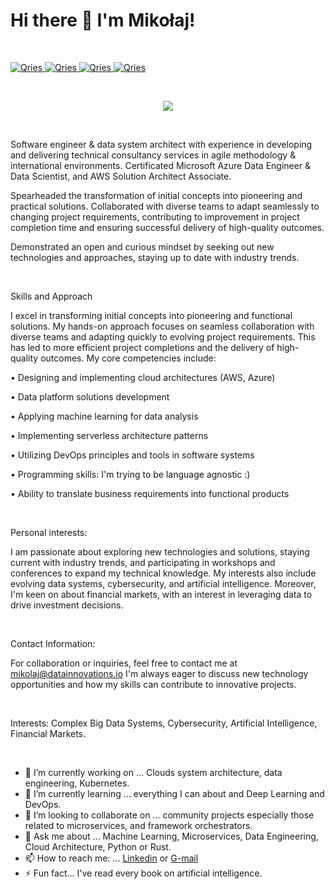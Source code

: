 # Hi there 👋 I'm Mikołaj!


<p>&nbsp;</p>


<a href="https://www.linkedin.com/in/miko%C5%82aj-ma%C5%9Blanka/">
  <img alt="Qries" src="https://img.shields.io/badge/LinkedIn-0077B5?style=for-the-badge&logo=linkedin&logoColor=white">
                         </a>

<a href="https://medium.com/@Mikolaj_Maslanka">
  <img alt="Qries" src="https://img.shields.io/badge/Medium-12100E?style=for-the-badge&logo=medium&logoColor=white">
                         </a>

<a href="https://stackoverflow.com/users/16108057/mikolaj">
  <img alt="Qries" src="https://img.shields.io/badge/Stack_Overflow-FE7A16?style=for-the-badge&logo=stack-overflow&logoColor=white">
                         </a>
                         
<a href="https://quantumcomputing.stackexchange.com/users/18996/mikolaj?tab=profile">
  <img alt="Qries" src="https://img.shields.io/badge/StackExchange-%23ffffff.svg?&style=for-the-badge&logo=StackExchange&logoColor=white">
                         </a>


<p>&nbsp;</p>


<p align="center">
  <img src="https://drive.google.com/uc?export=view&id=1HtOHCm7JCRbTrFOUe1lOusl_GarzWIPv " />
</p>


<p>&nbsp;</p>

Software engineer & data system architect with experience in developing and delivering technical consultancy services in agile methodology & international environments. Certificated Microsoft Azure Data Engineer & Data Scientist, and AWS Solution Architect Associate.

Spearheaded the transformation of initial concepts into pioneering and practical solutions. Collaborated with diverse teams to adapt seamlessly to changing project requirements, contributing to improvement in project completion time and ensuring successful delivery of high-quality outcomes. 

Demonstrated an open and curious mindset by seeking out new technologies and approaches, staying up to date with industry trends.

<p>&nbsp;</p>


Skills and Approach

I excel in transforming initial concepts into pioneering and functional solutions. My hands-on approach focuses on seamless collaboration with diverse teams and adapting quickly to evolving project requirements. This has led to more efficient project completions and the delivery of high-quality outcomes. My core competencies include:

• Designing and implementing cloud architectures (AWS, Azure)

• Data platform solutions development

• Applying machine learning for data analysis

• Implementing serverless architecture patterns

• Utilizing DevOps principles and tools in software systems

• Programming skills: I'm trying to be language agnostic :)

• Ability to translate business requirements into functional products

<p>&nbsp;</p>

Personal interests:

I am passionate about exploring new technologies and solutions, staying current with industry trends, and participating in workshops and conferences to expand my technical knowledge. My interests also include evolving data systems, cybersecurity, and artificial intelligence. Moreover, I'm keen on about financial markets, with an interest in leveraging data to drive investment decisions.

<p>&nbsp;</p>

Contact Information:

For collaboration or inquiries, feel free to contact me at mikolaj@datainnovations.io
I'm always eager to discuss new technology opportunities and how my skills can contribute to innovative projects.

<p>&nbsp;</p>


Interests: Complex Big Data Systems, Cybersecurity, Artificial Intelligence, Financial Markets.


 <p>&nbsp;</p>


- 🔭 I’m currently working on ... Clouds system architecture, data engineering, Kubernetes.
- 🌱 I’m currently learning ... everything I can about and Deep Learning and DevOps.
- 👯 I’m looking to collaborate on ... community projects especially those related to microservices, and framework orchestrators.
- 💬 Ask me about ... Machine Learning, Microservices, Data Engineering, Cloud Architecture, Python or Rust.
- 📫 How to reach me: ... [Linkedin](www.linkedin.com/in/mikołaj-maślanka) or [G-mail](mikolaj.mslanka@gmail.com)
- ⚡ Fun fact... I've read every book on artificial intelligence.
 

<!-- 
<p>&nbsp;</p>
[![Anurag's GitHub stats](https://github-readme-stats.vercel.app/api?username=Mikma03&show_icons=true)](https://github.com/anuraghazra/github-readme-stats)


 <p>&nbsp;</p>
[![Top Langs](https://github-readme-stats.vercel.app/api/top-langs/?username=Mikma03&layout=compact)](https://github.com/anuraghazra/github-readme-stats)

-->
